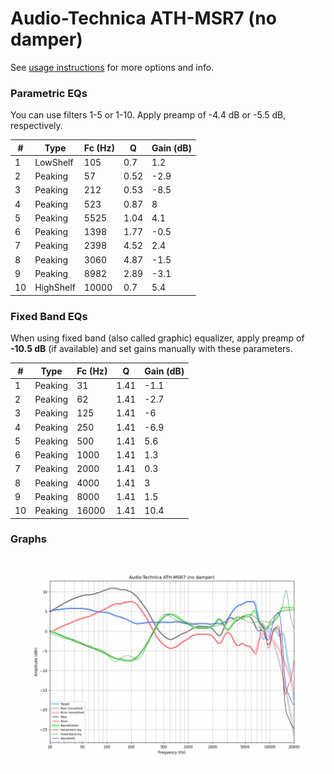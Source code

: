 # Audio-Technica ATH-MSR7 (no damper)
See [usage instructions](https://github.com/jaakkopasanen/AutoEq#usage) for more options and info.

### Parametric EQs
You can use filters 1-5 or 1-10. Apply preamp of -4.4 dB or -5.5 dB, respectively.

|   # | Type      |   Fc (Hz) |    Q |   Gain (dB) |
|-----|-----------|-----------|------|-------------|
|   1 | LowShelf  |       105 | 0.7  |         1.2 |
|   2 | Peaking   |        57 | 0.52 |        -2.9 |
|   3 | Peaking   |       212 | 0.53 |        -8.5 |
|   4 | Peaking   |       523 | 0.87 |         8   |
|   5 | Peaking   |      5525 | 1.04 |         4.1 |
|   6 | Peaking   |      1398 | 1.77 |        -0.5 |
|   7 | Peaking   |      2398 | 4.52 |         2.4 |
|   8 | Peaking   |      3060 | 4.87 |        -1.5 |
|   9 | Peaking   |      8982 | 2.89 |        -3.1 |
|  10 | HighShelf |     10000 | 0.7  |         5.4 |

### Fixed Band EQs
When using fixed band (also called graphic) equalizer, apply preamp of **-10.5 dB** (if available) and set gains manually with these parameters.

|   # | Type    |   Fc (Hz) |    Q |   Gain (dB) |
|-----|---------|-----------|------|-------------|
|   1 | Peaking |        31 | 1.41 |        -1.1 |
|   2 | Peaking |        62 | 1.41 |        -2.7 |
|   3 | Peaking |       125 | 1.41 |        -6   |
|   4 | Peaking |       250 | 1.41 |        -6.9 |
|   5 | Peaking |       500 | 1.41 |         5.6 |
|   6 | Peaking |      1000 | 1.41 |         1.3 |
|   7 | Peaking |      2000 | 1.41 |         0.3 |
|   8 | Peaking |      4000 | 1.41 |         3   |
|   9 | Peaking |      8000 | 1.41 |         1.5 |
|  10 | Peaking |     16000 | 1.41 |        10.4 |

### Graphs
![](./Audio-Technica%20ATH-MSR7%20(no%20damper).png)
